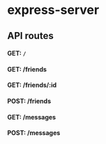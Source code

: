 # express-server



## API routes
	
####  GET:  ` / `
#### GET:   /friends
#### GET:   /friends/:id
#### POST:  /friends
#### GET:   /messages
#### POST:  /messages


